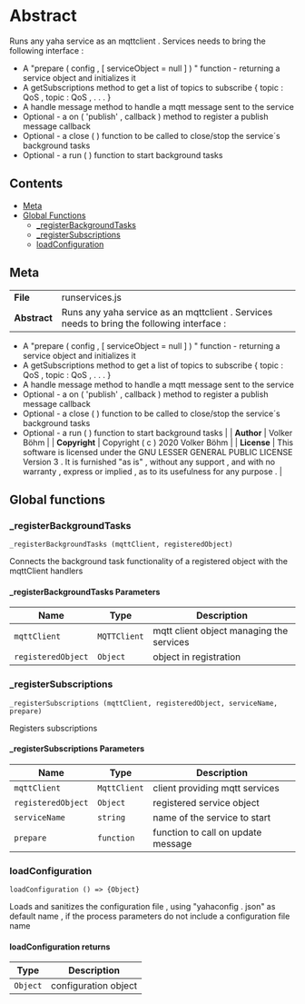 <!-- This file is generated by jsmddoc version 0.1 -->

# Abstract

Runs any yaha service as an mqttclient . Services needs to bring the following interface :

- A "prepare ( config , [ serviceObject = null ] ) " function - returning a service object and initializes it
- A getSubscriptions method to get a list of topics to subscribe { topic : QoS , topic : QoS , . . . }
- A handle message method to handle a mqtt message sent to the service
- Optional - a on ( 'publish' , callback ) method to register a publish message callback
- Optional - a close ( ) function to be called to close/stop the service´s background tasks
- Optional - a run ( ) function to start background tasks

## Contents

- [Meta](#Meta)
- [Global Functions](#Global-functions)
  - [_registerBackgroundTasks](#_registerBackgroundTasks)
  - [_registerSubscriptions](#_registerSubscriptions)
  - [loadConfiguration](#loadConfiguration)

## Meta

| | |
| --- | --- |
| **File** | runservices.js |
| **Abstract** | Runs any yaha service as an mqttclient . Services needs to bring the following interface :

- A "prepare ( config , [ serviceObject = null ] ) " function - returning a service object and initializes it
- A getSubscriptions method to get a list of topics to subscribe { topic : QoS , topic : QoS , . . . }
- A handle message method to handle a mqtt message sent to the service
- Optional - a on ( 'publish' , callback ) method to register a publish message callback
- Optional - a close ( ) function to be called to close/stop the service´s background tasks
- Optional - a run ( ) function to start background tasks |
| **Author** | Volker Böhm |
| **Copyright** | Copyright ( c ) 2020 Volker Böhm |
| **License** | This software is licensed under the GNU LESSER GENERAL PUBLIC LICENSE Version 3 . It is furnished "as is" , without any support , and with no warranty , express or implied , as to its usefulness for any purpose . |

## Global functions

### _registerBackgroundTasks

`_registerBackgroundTasks (mqttClient, registeredObject)`

Connects the background task functionality of a registered object with the mqttClient handlers

#### _registerBackgroundTasks Parameters

| Name | Type | Description |
| ---------- | ------------ | ----------------- |
| `mqttClient` | `MQTTClient` | mqtt client object managing the services | |
| `registeredObject` | `Object` | object in registration | |

### _registerSubscriptions

`_registerSubscriptions (mqttClient, registeredObject, serviceName, prepare)`

Registers subscriptions

#### _registerSubscriptions Parameters

| Name | Type | Description |
| ---------- | ------------ | ----------------- |
| `mqttClient` | `MqttClient` | client providing mqtt services | |
| `registeredObject` | `Object` | registered service object | |
| `serviceName` | `string` | name of the service to start | |
| `prepare` | `function` | function to call on update message | |

### loadConfiguration

`loadConfiguration () => {Object}`

Loads and sanitizes the configuration file , using "yahaconfig . json" as default name , if the process parameters do not include a configuration file name

#### loadConfiguration returns

| Type | Description |
| ---- | ----------- |
| `Object` | configuration object |
